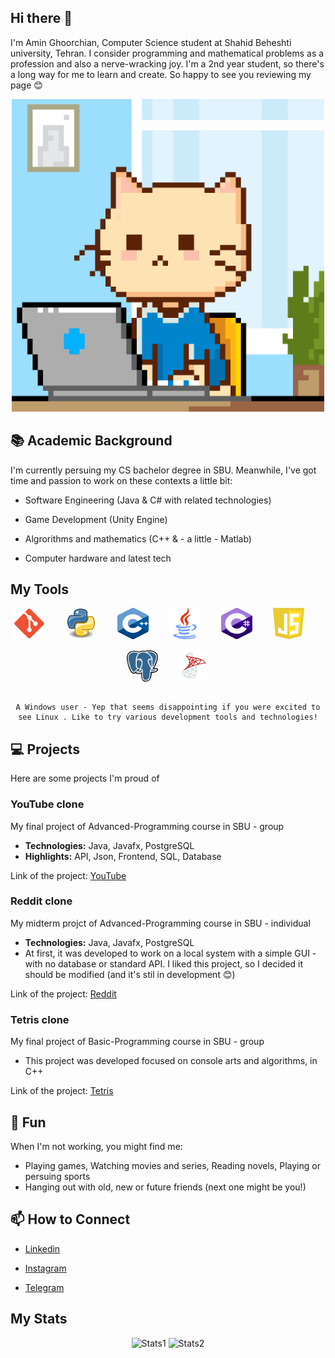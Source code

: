 ## Hi there 👋

I'm Amin Ghoorchian, Computer Science student at Shahid Beheshti university, Tehran. I consider programming and mathematical problems as a profession and also a nerve-wracking joy. I'm a 2nd year student, so there's a long way for me to learn and create. So happy to see you reviewing my page 😊


<div align="center">
    <img src="meow-coding.gif" alt="meow-coder" height=500 width=500>
</div>


## 📚 Academic Background

I'm currently persuing my CS bachelor degree in SBU. Meanwhile, I've got time and passion to work on these contexts a little bit:

- Software Engineering (Java & C# with related technologies)

- Game Development (Unity Engine)

- Algrorithms and mathematics (C++ & - a little - Matlab)

- Computer hardware and latest tech

## My Tools

<div align="center">
    <img src="icons/git.svg" alt="git" height=50 width=50 style="margin-bottom: 15px">
    <img width=25>
    <img src="icons/python.svg" alt="git" height=50 width=50 style="margin-bottom: 15px">
    <img width=25>
    <img src="icons/c++.svg" alt="git" height=50 width=50 style="margin-bottom: 15px">
    <img width=25>
    <img src="icons/java.svg" alt="git" height=50 width=50 style="margin-bottom: 15px">
    <img width=25>
    <img src="icons/csharp.svg" alt="git" height=50 width=50 style="margin-bottom: 15px">
    <img width=25>
    <img src="icons/js.svg" alt="git" height=50 width=50 style="margin-bottom: 15px">
    <img width=25>
    <img src="icons/postgres.svg" alt="git" height=50 width=50 style="margin-bottom: 15px">
    <img width=25>
    <img src="icons/mss.svg" alt="git" height=50 width=50 style="margin-bottom: 15px">
    
    A Windows user - Yep that seems disappointing if you were excited to see Linux . Like to try various development tools and technologies!
</div>


## 💻 Projects
Here are some projects I'm proud of

### YouTube clone

My final project of Advanced-Programming course in SBU - group

- **Technologies:** Java, Javafx, PostgreSQL
- **Highlights:** API, Json, Frontend, SQL, Database

Link of the project: [YouTube](https://github.com/Amin-Gh-05/YouTube)

### Reddit clone

My midterm projct of Advanced-Programming course in SBU - individual

- **Technologies:** Java, Javafx, PostgreSQL
- At first, it was developed to work on a local system with a simple GUI - with no database or standard API. I liked this project, so I decided it should be modified (and it's stil in development 😊)

Link of the project: [Reddit](https://github.com/Amin-Gh-05/Reddit)

### Tetris clone

My final project of Basic-Programming course in SBU - group

- This project was developed focused on console arts and algorithms, in C++

Link of the project: [Tetris](https://github.com/osumy/Tetris)

## 🎉 Fun

When I'm not working, you might find me:

- Playing games, Watching movies and series, Reading novels, Playing or persuing sports
- Hanging out with old, new or future friends (next one might be you!)

## 📫 How to Connect

- [Linkedin](https://www.linkedin.com/in/amin-ghoorc%C4%A5ian/)

- [Instagram](https://www.instagram.com/amin_gh_05/)

- [Telegram](https://t.me/AminGh05)

## My Stats

<div align="center">
    <img src="https://github-readme-stats.vercel.app/api?username=Amin-Gh-05&theme=darcula&show_icons=true&hide_border=true&count_private=true" alt="Stats1" height="150">
    <img src="https://github-readme-stats.vercel.app/api/top-langs/?username=Amin-Gh-05&theme=darcula&show_icons=true&hide_border=true&layout=compact" alt="Stats2" height="150">
</div>
